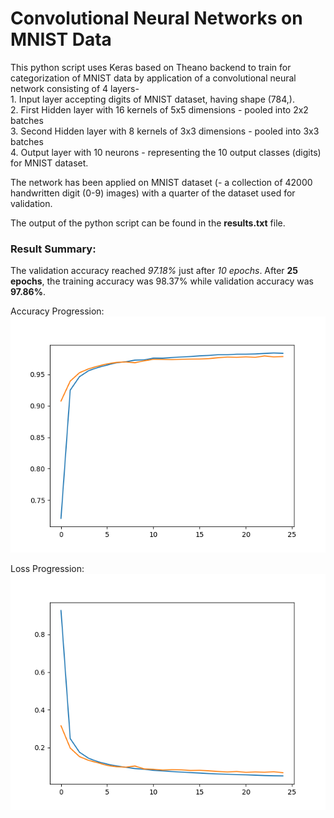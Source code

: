 # Convolutional Neural Networks on MNIST Data

This python script uses Keras based on Theano backend to train for categorization of MNIST data by application of a convolutional neural network consisting of 4 layers-  
	1. Input layer accepting digits of MNIST dataset, having shape (784,).  
	2. First Hidden layer with 16 kernels of 5x5 dimensions - pooled into 2x2 batches  
	3. Second Hidden layer with 8 kernels of 3x3 dimensions - pooled into 3x3 batches  
	4. Output layer with 10 neurons - representing the 10 output classes (digits) for MNIST dataset. 

The network has been applied on MNIST dataset (- a collection of 42000 handwritten digit (0-9) images) with a quarter of the dataset used for validation.

The output of the python script can be found in the **results.txt** file.

### Result Summary:
The validation accuracy reached *97.18%* just after *10 epochs*. After **25 epochs**, the training accuracy was 98.37% while validation accuracy was **97.86%**.

Accuracy Progression:
![alt text](https://github.com/navjot12/Convolutional_NN_MNIST/blob/master/accuracy.png "Accuracy")

Loss Progression:
![alt text](https://github.com/navjot12/Convolutional_NN_MNIST/blob/master/loss.png "Loss")
